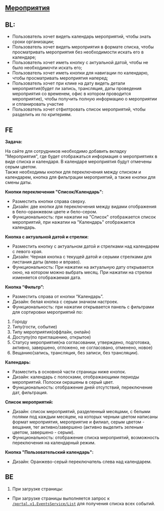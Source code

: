 ## [Мероприятия](https://tages-admin-portal-dev.tages.dev/events)

## BL:
* Пользователь хочет видеть календарь мероприятий, чтобы знать сроки организации;
* Пользователь хочет видеть мероприятия в формате списка, чтобы просматривать мероприятия без необходимости искать его в календаре;
* Пользователь хочет иметь кнопку с актуальной датой, чтобы не было необходимочти искать его;
* Пользователь хочет иметь кнопки для навигации по календарю, чтобы просматривать мероприятия наперед;
* Пользователь хочет при клике на дату видеть детали мероприятия(будет ли запись, трансляция, даты проведения мероприятия со временем, офис в котором проводится мероприятие), чтобы  получить полную информацию о мероприятии и спланировать участие
* Пользователь хочет отфилтровать список мероприятий, чтобы разделить их по критериям.

## FE

**Задача:**<br> 

На сайте для сотрудников необходимо добавить вкладку "Мероприятия", где будет отображаться информация о мероприятиях в виде списка и календаря. В календаре мероприятия будут отмечены серым цветом.<br> Также необходимы кнопки для переключения между списком и календарем, кнопка для фильтрации мероприятий, а также кнопки для смены даты.

**Кнопки переключения "Список/Календарь":** 
* Разместить кнопки справа сверху.
* Дизайн: две кнопки для переключения между видами отображения в бело-оранжевом цвете и бело-сером.
*  Функциональность: при нажатии на "Список" отображается список мероприятий, при нажатии на "Календарь" отображается календарь.

**Кнопка с актуальной датой и стрелки:** 
* Разместить кнопку с актуальном датой и стрелками над календарем с левого края. 
* Дизайн: Черная кнопка с текущей датой и серыми стрелками для листания даты (влево и вправо).
* Функциональность: При нажатии на актуальную дату открывается окно, на котором можно выбрать месяц. При нажатии на стрелки изменяется отображаемая дата.

**Кнопка “Фильтр”:** 
* Разместить справа от кнопки “Календарь”. 
* Дизайн: белая кнопка с серым значком настроек.
* Функциональность: при нажатии открывается панель с фильтрами для сортировки мероприятий по:
1. Городу
2. Типу(гости, событие)
3. Типу мероприятия(оффлайн, онлайн)
4. Доступу(по приглашению, открытое)
5. Статусу мероприятия(на согласовании, утверждено, подготовка, активно, завершено, отложено, не согласовано, отменено, новое)
6. Вещанию(запись, трансляция, без записи, без трансляции).

**Календарь:**
* Разместить в основной части страницы ниже кнопок.
* Дизайн: календарь с полосками, отображающими периоды мероприятий. Полоски окрашены в серый цвет.
* Функциональность: отображение дней отсутствий, переключение дат, фильтрация.

**Список мероприятий:** 
* Дизайн: список мероприятий, разделенный месяцами, с белыми полями под каждым месяцем, на которых черным цветом написаны формат мероприятия, мероприятие и филиал, серым цветом - вещания, тег активно/завершено (активно выделить зеленым цветом, завершено - серым).
* Функциональность: отображение списка мероприятий, возможность переключения на календарный режим.

**Кнопка "Пользовательский календарь":** 
* Дизайн: Оранжево-серый переключатель слева над календарем.
## BE
1. При загрузке страницы:
* При загрузке страницы выполняется запрос к [`/portal.v1.EventsService/List`](https://git.tjump.ru/tages/tages-practice/analytics/-/blob/master/WW/gRPC/EventsVacation/List.md) для получения списка всех событий.
